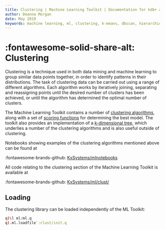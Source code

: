 ```yaml
---
title: Clustering | Machine Learning Toolkit | Documentation for kdb+ and q
author: Deanna Morgan
date: May 2019
keywords: machine learning, ml, clustering, k-means, dbscan, hierarchical, cure
---
```

# :fontawesome-solid-share-alt: Clustering 

Clustering is a technique used in both data mining and machine learning to group similar data points together, in order to identify patterns in their distributions. The task of clustering data can be carried out using a range of different algorithms. Each algorithm works by iteratively joining, separating and reassigning points until the desired number of clusters has been achieved, or until the algorithm has determined the optimal number of clusters.

The Machine Learning Toolkit contains a number of [clustering algorithms](algos.md), along with a set of [scoring functions](score.md) for determining the best model. The toolkit also provides an implementation of a [k-dimensional tree](kdtree.md), which underlies a number of the clustering algorithms and is also useful outside of clustering. 

Notebooks showing examples of the clustering algorithms mentioned above can be found at

:fontawesome-brands-github:
[KxSystems/mlnotebooks](https://github.com/kxsystems/mlnotebooks)

All code relating to the clustering section of the Machine Learning Toolkit is available at

:fontawesome-brands-github:
[KxSystems/ml/clust/](https://github.com/kxsystems/ml/clust)


## Loading

The clustering library can be loaded independently of the ML Toolkit:

```q
q)\l ml/ml.q
q).ml.loadfile`:clust/init.q
```
